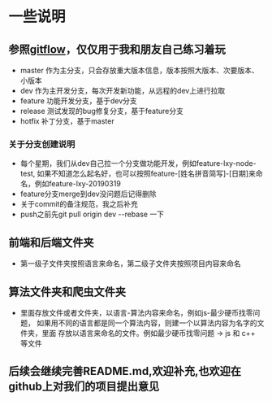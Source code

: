 # 一些说明

## 参照[gitflow](https://blog.csdn.net/xingbaozhen1210/article/details/81386269)，仅仅用于我和朋友自己练习着玩

* master 作为主分支，只会存放重大版本信息，版本按照大版本、次要版本、小版本
* dev 作为主开发分支，每次开发新功能，从远程的dev上进行拉取
* feature 功能开发分支，基于dev分支
* release 测试发现的bug修复分支，基于feature分支
* hotfix 补丁分支，基于master

### 关于分支创建说明
* 每个星期，我们从dev自己拉一个分支做功能开发，例如feature-lxy-node-test,
  如果不知道怎么起名好，也可以按照feature-[姓名拼音简写]-[日期]来命名，例如feature-lxy-20190319
* feature分支merge到dev没问题后记得删除
* 关于commit的备注规范，我之后补充
* push之前先git pull origin dev --rebase 一下

## 前端和后端文件夹
* 第一级子文件夹按照语言来命名，第二级子文件夹按照项目内容来命名

## 算法文件夹和爬虫文件夹
* 里面存放文件或者文件夹，以语言-算法内容来命名，例如js-最少硬币找零问题，
  如果用不同的语言都是同一个算法内容，则建一个以算法内容为名字的文件夹，里面
  存放以语言来命名的文件。例如最少硬币找零问题 -> js 和 c++ 等文件

## 后续会继续完善README.md,欢迎补充,也欢迎在github上对我们的项目提出意见



